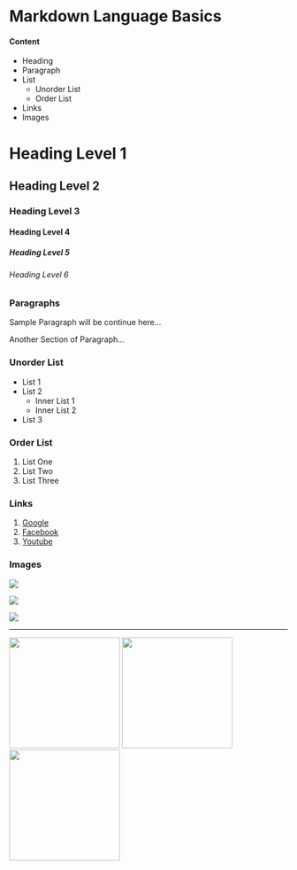 # Markdown Language Basics

#### Content
  - Heading
  - Paragraph
  - List
    - Unorder List
    - Order List
  - Links
  - Images
  
# Heading Level 1
## Heading Level 2
### Heading Level 3
#### Heading Level 4
##### Heading Level 5
###### Heading Level 6


### Paragraphs
Sample Paragraph will be continue here...

Another Section of Paragraph...


### Unorder List
- List 1
- List 2
  - Inner List 1
  - Inner List 2
- List 3

### Order List
1. List One
2. List Two
3. List Three

### Links
1. [Google](https://www.google.com)
2. [Facebook](https://www.facebook.com)
3. [Youtube](https://youtube.com)

### Images
![](https://upload.wikimedia.org/wikipedia/commons/thumb/2/2f/Google_2015_logo.svg/1280px-Google_2015_logo.svg.png)

![](https://upload.wikimedia.org/wikipedia/commons/thumb/8/89/Facebook_Logo_%282019%29.svg/2560px-Facebook_Logo_%282019%29.svg.png)

![](https://upload.wikimedia.org/wikipedia/commons/thumb/b/b8/YouTube_Logo_2017.svg/2560px-YouTube_Logo_2017.svg.png)

***

<img src="https://upload.wikimedia.org/wikipedia/commons/thumb/2/2f/Google_2015_logo.svg/1280px-Google_2015_logo.svg.png" width="200px" />

<img src="https://upload.wikimedia.org/wikipedia/commons/thumb/8/89/Facebook_Logo_%282019%29.svg/2560px-Facebook_Logo_%282019%29.svg.png" width="200px" />

<img src="https://upload.wikimedia.org/wikipedia/commons/thumb/b/b8/YouTube_Logo_2017.svg/2560px-YouTube_Logo_2017.svg.png" width="200px" />
